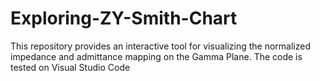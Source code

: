 # Exploring-ZY-Smith-Chart
This repository provides an interactive tool for visualizing the normalized impedance and admittance mapping on the Gamma Plane. The code is tested on Visual Studio Code

